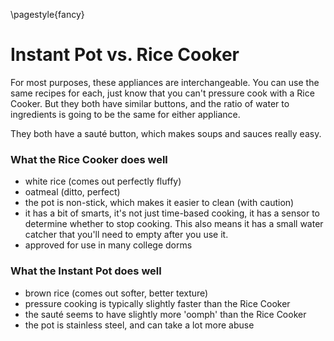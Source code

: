 \pagestyle{fancy}
# Instant Pot vs. Rice Cooker

For most purposes, these appliances are interchangeable. You can use the same
recipes for each, just know that you can't pressure cook with a Rice Cooker. But
they both have similar buttons, and the ratio of water to ingredients is going
to be the same for either appliance.

They both have a sauté button, which makes soups and sauces really easy.

### What the Rice Cooker does well

* white rice (comes out perfectly fluffy)
* oatmeal (ditto, perfect)
* the pot is non-stick, which makes it easier to clean (with caution)
* it has a bit of smarts, it's not just time-based cooking, it has a sensor to
determine whether to stop cooking. This also means it has a small water catcher
that you'll need to empty after you use it.
* approved for use in many college dorms

### What the Instant Pot does well

* brown rice (comes out softer, better texture)
* pressure cooking is typically slightly faster than the Rice Cooker
* the sauté seems to have slightly more 'oomph' than the Rice Cooker
* the pot is stainless steel, and can take a lot more abuse

